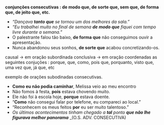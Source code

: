 
**conjunções consecutivas : de modo que, de sorte que, sem que, de forma que, de jeito que, etc.**

- *“Dançava **tanto que** se tornou um dos melhores da sala.”*
- *“Eu trabalhei muito no final de semana **de modo que** fiquei com tempo livre durante a semana.”*
- O palestrante falou tão baixo, **de forma que** não conseguimos ouvir a apresentação.
- Nunca abandonou seus sonhos, **de sorte que** acabou concretizando-os.


causal -> em oração subordinada 
conclusiva -> em oração coordenadas 
as seguintes conjuções : porque, que, como, pois que, porquanto, visto que, uma vez que, já que, etc

exemplo de orações subodinadas consecutivas.

- **Como eu não podia caminhar**, Melissa veio ao meu encontro
- Não fomos à festa, **pois** estava chovendo muito. 
- Ele não foi à escola hoje, **porque** estava doente.
- “**Como** não consegui falar por telefone, eu compareci ao local.”
- “Reconhecem os meus feitos **por** eu ser muito talentoso.”
- _Os últimos acontecimentos tinham chegado a_ **_tal_** _ponto_ **_que não lhe figurava melhor panorama_** _(O.S. ADV. CONSECUTIVA)
